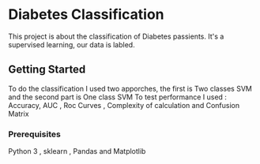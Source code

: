 # Diabetes Classification

This project is about the classification of Diabetes passients. 
It's a supervised learning, our data is labled. 

## Getting Started
To do the classification I used two apporches, the first is Two classes SVM and the second part is One class SVM 
To test performance I used : 
     Accuracy, AUC
     , Roc Curves
     , Complexity of calculation
      and Confusion Matrix

### Prerequisites

Python 3 
, sklearn
, Pandas
 and Matplotlib




